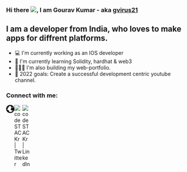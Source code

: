 ### Hi there <img src="https://github.com/TheDudeThatCode/TheDudeThatCode/blob/master/Assets/Hi.gif" width="29px">, I am Gourav Kumar - aka [gvirus21][website]

## I am a developer from India, who loves to make apps for diffrent platforms.

- 💻 I'm currently working as an IOS developer
- 🌱 I'm currently learning Solidity, hardhat & web3
- 👨🏻‍💻 I'm also building my web-portfolio.
- 🥅 2022 goals: Create a successful development centric youtube channel.


### Connect with me:

[<img align="left" alt="codeSTACKr.com" width="22px" src="https://raw.githubusercontent.com/iconic/open-iconic/master/svg/globe.svg" />][website]
[<img align="left" alt="codeSTACKr | Twitter" width="22px" src="https://cdn.jsdelivr.net/npm/simple-icons@v3/icons/twitter.svg" />][twitter]
[<img align="left" alt="codeSTACKr | LinkedIn" width="22px" src="https://cdn.jsdelivr.net/npm/simple-icons@v3/icons/linkedin.svg" />][linkedin]


[website]: https://www.gourav-kumar.com
[twitter]: https://twitter.com/GouravKumarDev
[linkedin]: https://www.linkedin.com/in/gouravkumar-21/
